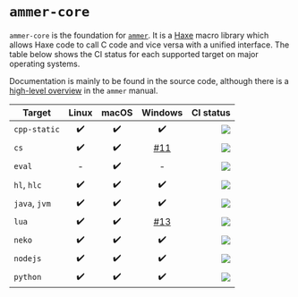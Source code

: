 # `ammer-core`

`ammer-core` is the foundation for [`ammer`](https://github.com/Aurel300/ammer). It is a [Haxe](https://haxe.org/) macro library which allows Haxe code to call C code and vice versa with a unified interface. The table below shows the CI status for each supported target on major operating systems.

Documentation is mainly to be found in the source code, although there is a [high-level overview](https://aurel300.github.io/ammer/core.html) in the `ammer` manual.

| Target        | Linux | macOS | Windows | CI status |
| ------------- |:-----:|:-----:|:-------:| ---------:|
| `cpp-static`  | ✔️     | ✔️     | ✔️       | [![](https://github.com/Aurel300/ammer-core/actions/workflows/test-cpp-static.yml/badge.svg)](https://github.com/Aurel300/ammer-core/actions/workflows/test-cpp-static.yml) |
| `cs`          | ✔️     | ✔️     | [#11](https://github.com/Aurel300/ammer-core/issues/11) | [![](https://github.com/Aurel300/ammer-core/actions/workflows/test-cs.yml/badge.svg)](https://github.com/Aurel300/ammer-core/actions/workflows/test-cs.yml) |
| `eval`        | -     | ✔️     | -       | [![](https://github.com/Aurel300/ammer-core/actions/workflows/test-eval.yml/badge.svg)](https://github.com/Aurel300/ammer-core/actions/workflows/test-eval.yml) |
| `hl`, `hlc`   | ✔️     | ✔️     | ✔️       | [![](https://github.com/Aurel300/ammer-core/actions/workflows/test-hl.yml/badge.svg)](https://github.com/Aurel300/ammer-core/actions/workflows/test-hl.yml) |
| `java`, `jvm` | ✔️     | ✔️     | ✔️       | [![](https://github.com/Aurel300/ammer-core/actions/workflows/test-java.yml/badge.svg)](https://github.com/Aurel300/ammer-core/actions/workflows/test-java.yml) |
| `lua`         | ✔️     | ✔️     | [#13](https://github.com/Aurel300/ammer-core/issues/13) | [![](https://github.com/Aurel300/ammer-core/actions/workflows/test-lua.yml/badge.svg)](https://github.com/Aurel300/ammer-core/actions/workflows/test-lua.yml) |
| `neko`        | ✔️     | ✔️     | ✔️       | [![](https://github.com/Aurel300/ammer-core/actions/workflows/test-neko.yml/badge.svg)](https://github.com/Aurel300/ammer-core/actions/workflows/test-neko.yml) |
| `nodejs`      | ✔️     | ✔️     | ✔️       | [![](https://github.com/Aurel300/ammer-core/actions/workflows/test-nodejs.yml/badge.svg)](https://github.com/Aurel300/ammer-core/actions/workflows/test-nodejs.yml) |
| `python`      | ✔️     | ✔️     | ✔️       | [![](https://github.com/Aurel300/ammer-core/actions/workflows/test-python.yml/badge.svg)](https://github.com/Aurel300/ammer-core/actions/workflows/test-python.yml) |
